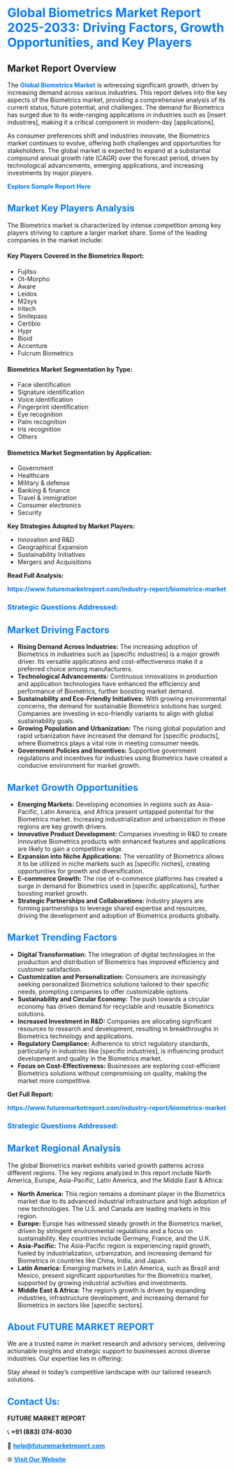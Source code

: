 <h1 style="color: #007BFF;">Global Biometrics Market Report 2025-2033: Driving Factors, Growth Opportunities, and Key Players</h1>

<section id="overview">
<h2>Market Report Overview</h2>
<p>The <a href="https://www.futuremarketreport.com/industry-report/biometrics-market" style="color: #007BFF; text-decoration: none;"><strong>Global Biometrics Market</strong></a> is witnessing significant growth, driven by increasing demand across various industries. This report delves into the key aspects of the Biometrics market, providing a comprehensive analysis of its current status, future potential, and challenges. The demand for Biometrics has surged due to its wide-ranging applications in industries such as [insert industries], making it a critical component in modern-day [applications].</p>
<p>As consumer preferences shift and industries innovate, the Biometrics market continues to evolve, offering both challenges and opportunities for stakeholders. The global market is expected to expand at a substantial compound annual growth rate (CAGR) over the forecast period, driven by technological advancements, emerging applications, and increasing investments by major players.</p>
</section>

<section id="overview">
<p><a href="https://www.futuremarketreport.com/request-sample/reportId=97183" style="color: #007BFF; text-decoration: none;"><strong>Explore Sample Report Here</strong></a></p>
</section>

<section id="key-players">
<h2 style="color: #007BFF;">Market Key Players Analysis</h2>
<p>The Biometrics market is characterized by intense competition among key players striving to capture a larger market share. Some of the leading companies in the market include:</p>
<h4>Key Players Covered in the Biometrics Report:</h4>
<ul><li>Fujitsu</li><li>Ot-Morpho</li><li>Aware</li><li>Leidos</li><li>M2sys</li><li>Iritech</li><li>Smilepass</li><li>Certibio</li><li>Hypr</li><li>Bioid</li><li>Accenture</li><li>Fulcrum Biometrics</li></ul>
<h4>Biometrics Market Segmentation by Type:</h4>
<ul><li>Face identification</li><li>Signature identification</li><li>Voice identification</li><li>Fingerprint identification</li><li>Eye recognition</li><li>Palm recognition</li><li>Iris recognition</li><li>Others</li></ul>

<h4>Biometrics Market Segmentation by Application:</h4>
<ul><li>Government</li><li>Healthcare</li><li>Military &amp; defense</li><li>Banking &amp; finance</li><li>Travel &amp; immigration</li><li>Consumer electronics</li><li>Security</li></ul>
<p><strong>Key Strategies Adopted by Market Players:</strong></p>
<ul>
<li>Innovation and R&D</li>
<li>Geographical Expansion</li>
<li>Sustainability Initiatives</li>
<li>Mergers and Acquisitions</li>
</ul>
</section>

<section>
<p><strong>Read Full Analysis: </strong></p><a href="https://www.futuremarketreport.com/industry-report/biometrics-market" style="color: #007BFF; text-decoration: none;"><strong>https://www.futuremarketreport.com/industry-report/biometrics-market</strong></a>
<h3 style="color: #007BFF;">Strategic Questions Addressed:</h3>
</section>

<section id="driving-factors">
<h2 style="color: #007BFF;">Market Driving Factors</h2>
<ul>
<li><strong>Rising Demand Across Industries:</strong> The increasing adoption of Biometrics in industries such as [specific industries] is a major growth driver. Its versatile applications and cost-effectiveness make it a preferred choice among manufacturers.</li>
<li><strong>Technological Advancements:</strong> Continuous innovations in production and application technologies have enhanced the efficiency and performance of Biometrics, further boosting market demand.</li>
<li><strong>Sustainability and Eco-Friendly Initiatives:</strong> With growing environmental concerns, the demand for sustainable Biometrics solutions has surged. Companies are investing in eco-friendly variants to align with global sustainability goals.</li>
<li><strong>Growing Population and Urbanization:</strong> The rising global population and rapid urbanization have increased the demand for [specific products], where Biometrics plays a vital role in meeting consumer needs.</li>
<li><strong>Government Policies and Incentives:</strong> Supportive government regulations and incentives for industries using Biometrics have created a conducive environment for market growth.</li>
</ul>
</section>

<section id="growth-opportunities">
<h2 style="color: #007BFF;">Market Growth Opportunities</h2>
<ul>
<li><strong>Emerging Markets:</strong> Developing economies in regions such as Asia-Pacific, Latin America, and Africa present untapped potential for the Biometrics market. Increasing industrialization and urbanization in these regions are key growth drivers.</li>
<li><strong>Innovative Product Development:</strong> Companies investing in R&D to create innovative Biometrics products with enhanced features and applications are likely to gain a competitive edge.</li>
<li><strong>Expansion into Niche Applications:</strong> The versatility of Biometrics allows it to be utilized in niche markets such as [specific niches], creating opportunities for growth and diversification.</li>
<li><strong>E-commerce Growth:</strong> The rise of e-commerce platforms has created a surge in demand for Biometrics used in [specific applications], further boosting market growth.</li>
<li><strong>Strategic Partnerships and Collaborations:</strong> Industry players are forming partnerships to leverage shared expertise and resources, driving the development and adoption of Biometrics products globally.</li>
</ul>
</section>

<section id="trending-factors">
<h2 style="color: #007BFF;">Market Trending Factors</h2>
<ul>
<li><strong>Digital Transformation:</strong> The integration of digital technologies in the production and distribution of Biometrics has improved efficiency and customer satisfaction.</li>
<li><strong>Customization and Personalization:</strong> Consumers are increasingly seeking personalized Biometrics solutions tailored to their specific needs, prompting companies to offer customizable options.</li>
<li><strong>Sustainability and Circular Economy:</strong> The push towards a circular economy has driven demand for recyclable and reusable Biometrics solutions.</li>
<li><strong>Increased Investment in R&D:</strong> Companies are allocating significant resources to research and development, resulting in breakthroughs in Biometrics technology and applications.</li>
<li><strong>Regulatory Compliance:</strong> Adherence to strict regulatory standards, particularly in industries like [specific industries], is influencing product development and quality in the Biometrics market.</li>
<li><strong>Focus on Cost-Effectiveness:</strong> Businesses are exploring cost-efficient Biometrics solutions without compromising on quality, making the market more competitive.</li>
</ul>
</section>

<section>
<p><strong>Get Full Report: </strong></p><a href="https://www.futuremarketreport.com/industry-report/biometrics-market" style="color: #007BFF; text-decoration: none;"><strong>https://www.futuremarketreport.com/industry-report/biometrics-market</strong></a>
<h3 style="color: #007BFF;">Strategic Questions Addressed:</h3>
</section>


<section id="regional-analysis">
<h2 style="color: #007BFF;">Market Regional Analysis</h2>
<p>The global Biometrics market exhibits varied growth patterns across different regions. The key regions analyzed in this report include North America, Europe, Asia-Pacific, Latin America, and the Middle East & Africa:</p>
<ul>
<li><strong>North America:</strong> This region remains a dominant player in the Biometrics market due to its advanced industrial infrastructure and high adoption of new technologies. The U.S. and Canada are leading markets in this region.</li>
<li><strong>Europe:</strong> Europe has witnessed steady growth in the Biometrics market, driven by stringent environmental regulations and a focus on sustainability. Key countries include Germany, France, and the U.K.</li>
<li><strong>Asia-Pacific:</strong> The Asia-Pacific region is experiencing rapid growth, fueled by industrialization, urbanization, and increasing demand for Biometrics in countries like China, India, and Japan.</li>
<li><strong>Latin America:</strong> Emerging markets in Latin America, such as Brazil and Mexico, present significant opportunities for the Biometrics market, supported by growing industrial activities and investments.</li>
<li><strong>Middle East & Africa:</strong> The region’s growth is driven by expanding industries, infrastructure development, and increasing demand for Biometrics in sectors like [specific sectors].</li>
</ul>
</section>

<footer>
<h2 style="color: #007BFF;">About FUTURE MARKET REPORT</h2>
<p>We are a trusted name in market research and advisory services, delivering actionable insights and strategic support to businesses across diverse industries. Our expertise lies in offering:</p>

<p>Stay ahead in today’s competitive landscape with our tailored research solutions.</p>

<h2 style="color: #007BFF;">Contact Us:</h2>
<p><strong>FUTURE MARKET REPORT</strong></p>
<p>📞 <strong>+91 (883) 074-8030</strong></p>
<p>📧 <strong><a href="mailto:help@futuremarketreport.com" style="color: #007BFF;">help@futuremarketreport.com</a></strong></p>
<p>🌐 <strong><a href="https://www.futuremarketreport.com/" style="color: #007BFF;">Visit Our Website</a></strong></p>
</footer>